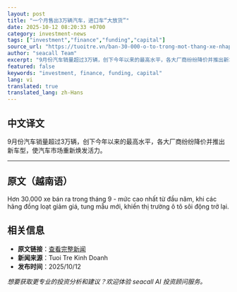 ```yaml
---
layout: post
title: "一个月售出3万辆汽车，进口车“大放货”"
date: 2025-10-12 08:20:33 +0700
category: investment-news
tags: ["investment","finance","funding","capital"]
source_url: "https://tuoitre.vn/ban-30-000-o-to-trong-mot-thang-xe-nhap-khau-bung-hang-2025101211553534.htm"
author: "seacall Team"
excerpt: "9月份汽车销量超过3万辆，创下今年以来的最高水平，各大厂商纷纷降价并推出新车型，使汽车市场重新焕发活力。..."
featured: false
keywords: "investment, finance, funding, capital"
lang: vi
translated: true
translated_lang: zh-Hans
---
```


## 中文译文

9月份汽车销量超过3万辆，创下今年以来的最高水平，各大厂商纷纷降价并推出新车型，使汽车市场重新焕发活力。

---

## 原文（越南语）

Hơn 30.000 xe bán ra trong tháng 9 - mức cao nhất từ đầu năm, khi các hãng đồng loạt giảm giá, tung mẫu mới, khiến thị trường ô tô sôi động trở lại.

## 相关信息

- **原文链接**：[查看完整新闻](https://tuoitre.vn/ban-30-000-o-to-trong-mot-thang-xe-nhap-khau-bung-hang-2025101211553534.htm)
- **新闻来源**：Tuoi Tre Kinh Doanh
- **发布时间**：2025/10/12

*想要获取更专业的投资分析和建议？欢迎体验 seacall AI 投资顾问服务。*